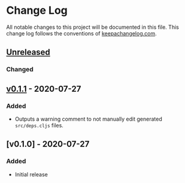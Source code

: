 # Change Log
All notable changes to this project will be documented in this file. This change log follows the conventions of [keepachangelog.com](http://keepachangelog.com/).

## [Unreleased]
### Changed

## [v0.1.1] - 2020-07-27
### Added
- Outputs a warning comment to not manually edit generated `src/deps.cljs` files.

## [v0.1.0] - 2020-07-27
### Added
- Initial release

[Unreleased]: https://github.com/cap10morgan/target-bundle-libs/compare/v0.1.1...HEAD
[v0.1.1]: https://github.com/cap10morgan/target-bundle-libs/compare/v0.1.0...v0.1.1